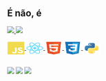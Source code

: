 ## É não, é
<div>
  <a href="https://github.com/guirmsilva">
  <img height="131em" src="https://github-readme-stats.vercel.app/api?username=guirmsilva&show_icons=true&theme=dark&include_all_commits=true&count_private=true"/>
  <img height="131em" src="https://github-readme-stats.vercel.app/api/top-langs/?username=guirmsilva&layout=compact&langs_count=7&theme=dark"/>
</div>

<div style="display: inline_block"><br>
  <img align="center" alt="GuiJS" height="30" width="40" src="https://raw.githubusercontent.com/devicons/devicon/master/icons/javascript/javascript-plain.svg">
  <img align="center" alt="GuiReact" height="30" width="40" src="https://raw.githubusercontent.com/devicons/devicon/master/icons/react/react-original.svg">
  <img align="center" alt="GuiHTML" height="30" width="40" src="https://raw.githubusercontent.com/devicons/devicon/master/icons/html5/html5-original.svg">
  <img align="center" alt="GuiCSS" height="30" width="40" src="https://raw.githubusercontent.com/devicons/devicon/master/icons/css3/css3-original.svg">
  <img align="center" alt="GuiPython" height="30" width="40" src="https://raw.githubusercontent.com/devicons/devicon/master/icons/python/python-original.svg">
</div>
  
  ##
  
<div>
  <a href="#" target="_blank"><img src="https://img.shields.io/badge/Gmail-D14836?style=for-the-badge&logo=gmail&logoColor=white" target="_blank"></a>
  <a href="#" target="_blank"><img src="https://img.shields.io/badge/Instagram-E4405F?style=for-the-badge&logo=instagram&logoColor=white" target="_blank"></a>
  <a href="#" target="_blank"><img src="https://img.shields.io/badge/Telegram-2CA5E0?style=for-the-badge&logo=telegram&logoColor=white" target="_blank"></a>
</div>
